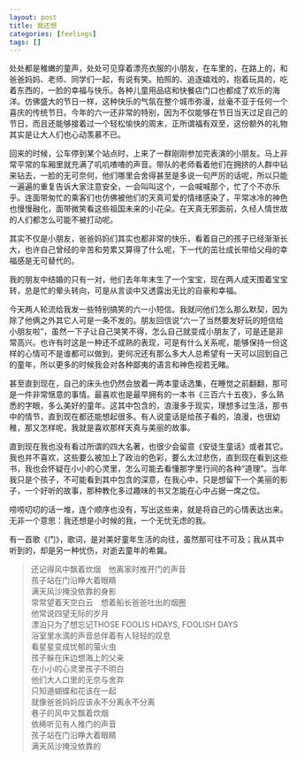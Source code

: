 ```yaml
---
layout: post
title: 我还想
categories: [feelings]
tags: []
---
```


处处都是稚嫩的童声，处处可见穿着漂亮衣服的小朋友，在车里的，在路上的，和爸爸妈妈、老师、同学们一起，有说有笑。拍照的、追逐嬉戏的，抱着玩具的，吃着东西的，一脸的幸福与快乐。各种儿童用品痁和快餐痁门口也都成了欢乐的海洋。仿佛盛大的节日一样，这种快乐的气氛在整个城市弥漫，丝毫不亚于任何一个喜庆的传统节日。今年的六一还非常的特别，因为不仅能够在节日当天过足自己的节日，而且还能够接着过一个轻松愉快的周末，正所谓福有双至，这份额外的礼物其实是让大人们也心动羡慕不已。

回来的时候，公车停到某个站点时，上来了一群刚刚参加完表演的小朋友。马上非常平常的车厢里就充满了叽叽喳喳的声音。带队的老师看着他们在拥挤的人群中钻来钻去，一脸的无可奈何，他们哪里会舍得甚至是多说一句严厉的话呢，所以只能一遍遍的重复告诉大家注意安全，一会叫叫这个，一会喊喊那个，忙了个不亦乐乎。连面带匆忙的乘客们也仿佛被他们的天真可爱的情绪感染了，平常冰冷的神色也慢慢融化，面带微笑看这些祖国未来的小花朵。在天真无邪面前，久经人情世故的人们都怎么可能不被打动呢。

其实不仅是小朋友，爸爸妈妈们其实也都非常的快乐，看着自己的孩子已经渐渐长大，也许自己曾经的辛苦和劳累又算得了什么呢，下一代的茁壮成长带给父母的幸福感是无可替代的。

我的朋友中结婚的只有一对，他们去年年末生了一个宝宝，现在两人成天围着宝宝转，总是忙的晕头转向，可是从言谈中又透露出无比的自豪和幸福。

今天两人轮流给我发一些特别搞笑的六一小短信。我就问他们怎么那么默契，因为除了他俩之外其它人可是一条不发的。朋友回信说“六一了当然要发好玩的短信给小朋友啦”，虽然一下子让自己哭笑不得，怎么自己就变成小朋友了，可是还是非常高兴。也许有时这是一种还不成熟的表现，可是有什么关系呢，能够保持一份这样的心情可不是谁都可以做到，更何况还有那么多大人总希望有一天可以回到自己的童年，所以更多的时候我会对各种鄙夷的语言和神色视若无睹。

甚至直到现在，自己的床头也仍然会放着一两本童话选集，在睡觉之前翻翻，那可是一件非常惬意的事情。最喜欢也是最早拥有的一本书《三百六十五夜》，多么熟悉的字眼，多么美好的童年。这其中包含的，浪漫多于现实，理想多过生活，那书中的情节，直到现在都还能想起很多。有人说童话是给孩子看的，浪漫，也很幼稚，那又怎样呢，我就是喜欢那样天真与美丽的故事。

直到现在我也没有看过所谓的四大名著，也很少会留意《安徒生童话》或者其它。我也并不喜欢，这些要么被加上了政治的色彩，要么太过悲伤，直到现在看到这些书，我也会怀疑在小小的心灵里，怎么可能去看懂那字里行间的各种“道理”。当年我只是个孩子，不可能看到其中包含的深意，在我心中，只是想留下一个美丽的影子，一个好听的故事，那种教化多过趣味的书又怎能在心中占据一席之位。

唠唠叨叨的话一堆，连个顺序也没有，写出这些来，就是将自己的心情表达出来。无非一个意思：我还想是小时候的我，一个无忧无虑的我。

有一首歌《门》，歌词，是对美好童年生活的向往，虽然那可往不可及；我从其中听到的，却是另一种忧伤，对逝去童年的希冀。

> 还记得风中飘着炊烟　他离家时推开门的声音  
孩子站在门沿睁大着眼睛  
满天风沙掩没依靠的身影  
常常望着天空白云　想着船长爸爸吐出的烟圈  
他常说四望无际的岁月  
漂泊只为了想忘记THOSE FOOLIS HDAYS, FOOLISH DAYS  
浴室里水滴的声音总伴着有人轻轻的叹息  
看星星变成忧郁的萤火虫  
孩子躲在床边想海上的父亲  
在小小的心灵里孩子不明白  
他们大人口里的无奈与舍弃  
只知道蝴蝶和花该在一起  
就像爸爸妈妈应该永不分离永不分离  
巷子的风中又飘着炊烟  
依稀听见有人推门的声音  
孩子站在门沿睁大着眼睛  
满天风沙掩没依靠的